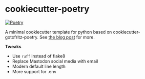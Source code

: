 # cookiecutter-poetry

[![Poetry](https://img.shields.io/endpoint?url=https://python-poetry.org/badge/v0.json)](https://python-poetry.org/)

A minimal cookiecutter template for python based on cookiecutter-gotofritz-poetry. See [the blog post][] for more.

**Tweaks**

- Use `ruff` instead of flake8
- Replace Mastodon social media with email
- Modern default line length
- More support for .env

[the blog post]: https://gotofritz.net/blog/creating-a-poetry-driven-python-project-template-with-cookiecutter/#step-3-push-to-github-and-test
